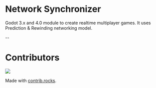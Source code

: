 # Network Synchronizer
Godot 3.x and 4.0 module to create realtime multiplayer games. It uses Prediction & Rewinding networking model.

--

# Contributors

<a href="https://github.com/GodotNetworking/network_synchronizer/graphs/contributors">
  <img src="https://contrib.rocks/image?repo=GodotNetworking/network_synchronizer" />
</a>

Made with [contrib.rocks](https://contrib.rocks).
